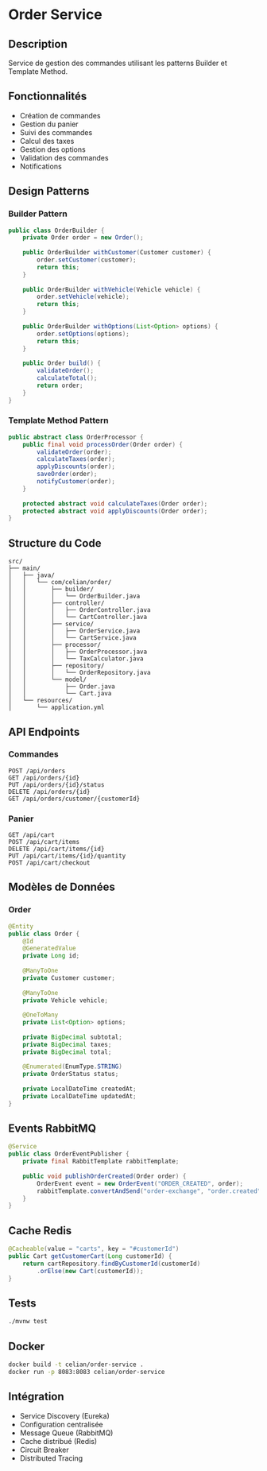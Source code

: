 # Order Service

## Description
Service de gestion des commandes utilisant les patterns Builder et Template Method.

## Fonctionnalités
- Création de commandes
- Gestion du panier
- Suivi des commandes
- Calcul des taxes
- Gestion des options
- Validation des commandes
- Notifications

## Design Patterns

### Builder Pattern
```java
public class OrderBuilder {
    private Order order = new Order();
    
    public OrderBuilder withCustomer(Customer customer) {
        order.setCustomer(customer);
        return this;
    }
    
    public OrderBuilder withVehicle(Vehicle vehicle) {
        order.setVehicle(vehicle);
        return this;
    }
    
    public OrderBuilder withOptions(List<Option> options) {
        order.setOptions(options);
        return this;
    }
    
    public Order build() {
        validateOrder();
        calculateTotal();
        return order;
    }
}
```

### Template Method Pattern
```java
public abstract class OrderProcessor {
    public final void processOrder(Order order) {
        validateOrder(order);
        calculateTaxes(order);
        applyDiscounts(order);
        saveOrder(order);
        notifyCustomer(order);
    }
    
    protected abstract void calculateTaxes(Order order);
    protected abstract void applyDiscounts(Order order);
}
```

## Structure du Code
```
src/
├── main/
│   ├── java/
│   │   └── com/celian/order/
│   │       ├── builder/
│   │       │   └── OrderBuilder.java
│   │       ├── controller/
│   │       │   ├── OrderController.java
│   │       │   └── CartController.java
│   │       ├── service/
│   │       │   ├── OrderService.java
│   │       │   └── CartService.java
│   │       ├── processor/
│   │       │   ├── OrderProcessor.java
│   │       │   └── TaxCalculator.java
│   │       ├── repository/
│   │       │   └── OrderRepository.java
│   │       └── model/
│   │           ├── Order.java
│   │           └── Cart.java
│   └── resources/
│       └── application.yml
```

## API Endpoints

### Commandes
```http
POST /api/orders
GET /api/orders/{id}
PUT /api/orders/{id}/status
DELETE /api/orders/{id}
GET /api/orders/customer/{customerId}
```

### Panier
```http
GET /api/cart
POST /api/cart/items
DELETE /api/cart/items/{id}
PUT /api/cart/items/{id}/quantity
POST /api/cart/checkout
```

## Modèles de Données

### Order
```java
@Entity
public class Order {
    @Id
    @GeneratedValue
    private Long id;
    
    @ManyToOne
    private Customer customer;
    
    @ManyToOne
    private Vehicle vehicle;
    
    @OneToMany
    private List<Option> options;
    
    private BigDecimal subtotal;
    private BigDecimal taxes;
    private BigDecimal total;
    
    @Enumerated(EnumType.STRING)
    private OrderStatus status;
    
    private LocalDateTime createdAt;
    private LocalDateTime updatedAt;
}
```

## Events RabbitMQ
```java
@Service
public class OrderEventPublisher {
    private final RabbitTemplate rabbitTemplate;
    
    public void publishOrderCreated(Order order) {
        OrderEvent event = new OrderEvent("ORDER_CREATED", order);
        rabbitTemplate.convertAndSend("order-exchange", "order.created", event);
    }
}
```

## Cache Redis
```java
@Cacheable(value = "carts", key = "#customerId")
public Cart getCustomerCart(Long customerId) {
    return cartRepository.findByCustomerId(customerId)
        .orElse(new Cart(customerId));
}
```

## Tests
```bash
./mvnw test
```

## Docker
```bash
docker build -t celian/order-service .
docker run -p 8083:8083 celian/order-service
```

## Intégration
- Service Discovery (Eureka)
- Configuration centralisée
- Message Queue (RabbitMQ)
- Cache distribué (Redis)
- Circuit Breaker
- Distributed Tracing
